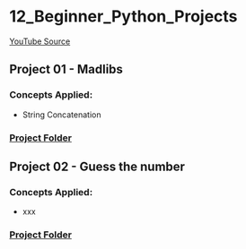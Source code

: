 # 12_Beginner_Python_Projects

[YouTube Source](https://www.youtube.com/watch?v=8ext9G7xspg)

## Project 01 - Madlibs

### Concepts Applied:

- String Concatenation

### [Project Folder](/madlibs/01_madlibs.py)

## Project 02 - Guess the number

### Concepts Applied:

- xxx

### [Project Folder](/)
